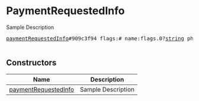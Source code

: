 # PaymentRequestedInfo

Sample Description

<pre>
<a href="../constructor/paymentRequestedInfo.md">paymentRequestedInfo</a>#909c3f94 flags:# name:flags.0?<a href="../type/string.md">string</a> phone:flags.1?<a href="../type/string.md">string</a> email:flags.2?<a href="../type/string.md">string</a> shipping_address:flags.3?<a href="../type/PostAddress.md">PostAddress</a> = <a href="../type/PaymentRequestedInfo.md">PaymentRequestedInfo</a>;

</pre>

## Constructors

| Name | Description |
|------|-------------|
| [paymentRequestedInfo](../constructor/paymentRequestedInfo.md) | Sample Description |

